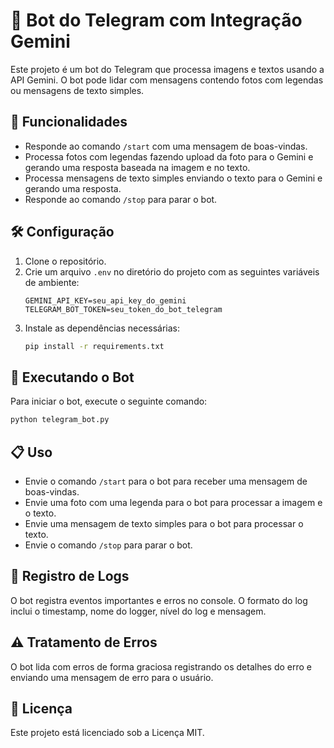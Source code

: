 # 🤖 Bot do Telegram com Integração Gemini

Este projeto é um bot do Telegram que processa imagens e textos usando a API Gemini. O bot pode lidar com mensagens contendo fotos com legendas ou mensagens de texto simples.

## 🌟 Funcionalidades

- Responde ao comando `/start` com uma mensagem de boas-vindas.
- Processa fotos com legendas fazendo upload da foto para o Gemini e gerando uma resposta baseada na imagem e no texto.
- Processa mensagens de texto simples enviando o texto para o Gemini e gerando uma resposta.
- Responde ao comando `/stop` para parar o bot.

## 🛠️ Configuração

1. Clone o repositório.
2. Crie um arquivo `.env` no diretório do projeto com as seguintes variáveis de ambiente:
    ```
    GEMINI_API_KEY=seu_api_key_do_gemini
    TELEGRAM_BOT_TOKEN=seu_token_do_bot_telegram
    ```
3. Instale as dependências necessárias:
    ```bash
    pip install -r requirements.txt
    ```

## 🚀 Executando o Bot

Para iniciar o bot, execute o seguinte comando:
```bash
python telegram_bot.py
```

## 📋 Uso

- Envie o comando `/start` para o bot para receber uma mensagem de boas-vindas.
- Envie uma foto com uma legenda para o bot para processar a imagem e o texto.
- Envie uma mensagem de texto simples para o bot para processar o texto.
- Envie o comando `/stop` para parar o bot.

## 📄 Registro de Logs

O bot registra eventos importantes e erros no console. O formato do log inclui o timestamp, nome do logger, nível do log e mensagem.

## ⚠️ Tratamento de Erros

O bot lida com erros de forma graciosa registrando os detalhes do erro e enviando uma mensagem de erro para o usuário.

## 📜 Licença

Este projeto está licenciado sob a Licença MIT.
